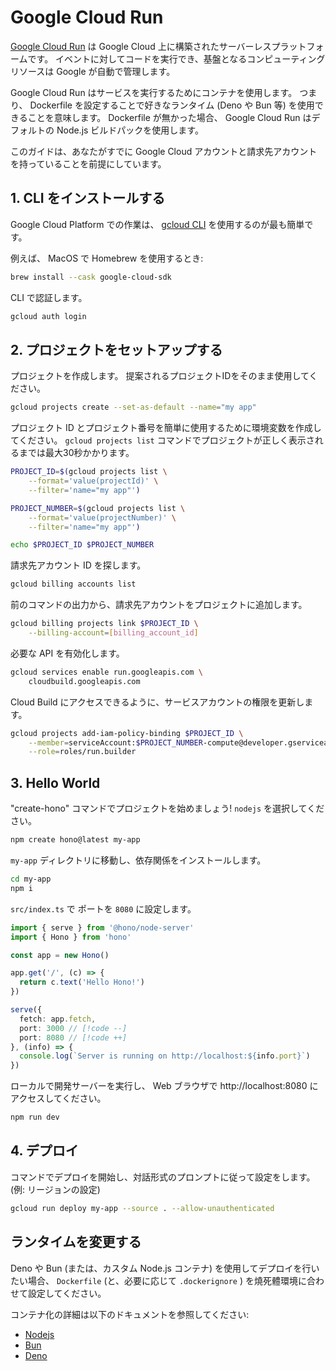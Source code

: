 # Google Cloud Run

[Google Cloud Run](https://cloud.google.com/run) は Google Cloud 上に構築されたサーバーレスプラットフォームです。 イベントに対してコードを実行でき、基盤となるコンピューティングリソースは Google が自動で管理します。

Google Cloud Run はサービスを実行するためにコンテナを使用します。 つまり、 Dockerfile を設定することで好きなランタイム  (Deno や Bun 等) を使用できることを意味します。 Dockerfile が無かった場合、 Google Cloud Run はデフォルトの Node.js ビルドパックを使用します。

このガイドは、あなたがすでに Google Cloud アカウントと請求先アカウントを持っていることを前提にしています。

## 1. CLI をインストールする

Google Cloud Platform での作業は、 [gcloud CLI](https://cloud.google.com/sdk/docs/install) を使用するのが最も簡単です。

例えば、 MacOS で Homebrew を使用するとき:

```sh
brew install --cask google-cloud-sdk
```

CLI で認証します。

```sh
gcloud auth login
```

## 2. プロジェクトをセットアップする

プロジェクトを作成します。 提案されるプロジェクトIDをそのまま使用してください。

```sh
gcloud projects create --set-as-default --name="my app"
```

プロジェクト ID とプロジェクト番号を簡単に使用するために環境変数を作成してください。 `gcloud projects list` コマンドでプロジェクトが正しく表示されるまでは最大30秒かかります。

```sh
PROJECT_ID=$(gcloud projects list \
    --format='value(projectId)' \
    --filter='name="my app"')

PROJECT_NUMBER=$(gcloud projects list \
    --format='value(projectNumber)' \
    --filter='name="my app"')

echo $PROJECT_ID $PROJECT_NUMBER
```

請求先アカウント ID を探します。

```sh
gcloud billing accounts list
```

前のコマンドの出力から、請求先アカウントをプロジェクトに追加します。

```sh
gcloud billing projects link $PROJECT_ID \
    --billing-account=[billing_account_id]
```

必要な API を有効化します。

```sh
gcloud services enable run.googleapis.com \
    cloudbuild.googleapis.com
```

Cloud Build にアクセスできるように、サービスアカウントの権限を更新します。

```sh
gcloud projects add-iam-policy-binding $PROJECT_ID \
    --member=serviceAccount:$PROJECT_NUMBER-compute@developer.gserviceaccount.com \
    --role=roles/run.builder
```

## 3. Hello World

"create-hono" コマンドでプロジェクトを始めましょう! `nodejs` を選択してください。

```sh
npm create hono@latest my-app
```

`my-app` ディレクトリに移動し、依存関係をインストールします。

```sh
cd my-app
npm i
```

`src/index.ts` で ポートを `8080` に設定します。

<!-- prettier-ignore -->
```ts
import { serve } from '@hono/node-server'
import { Hono } from 'hono'

const app = new Hono()

app.get('/', (c) => {
  return c.text('Hello Hono!')
})

serve({
  fetch: app.fetch,
  port: 3000 // [!code --]
  port: 8080 // [!code ++]
}, (info) => {
  console.log(`Server is running on http://localhost:${info.port}`)
})
```

ローカルで開発サーバーを実行し、 Web ブラウザで http://localhost:8080 にアクセスしてください。

```sh
npm run dev
```

## 4. デプロイ

コマンドでデプロイを開始し、対話形式のプロンプトに従って設定をします。 (例: リージョンの設定)

```sh
gcloud run deploy my-app --source . --allow-unauthenticated
```

## ランタイムを変更する

Deno や Bun (または、カスタム Node.js コンテナ) を使用してデプロイを行いたい場合、 `Dockerfile` (と、必要に応じて `.dockerignore` ) を燒死體環境に合わせて設定してください。

コンテナ化の詳細は以下のドキュメントを参照してください:

- [Nodejs](/docs/getting-started/nodejs#building-deployment)
- [Bun](https://bun.sh/guides/ecosystem/docker)
- [Deno](https://docs.deno.com/examples/google_cloud_run_tutorial)
